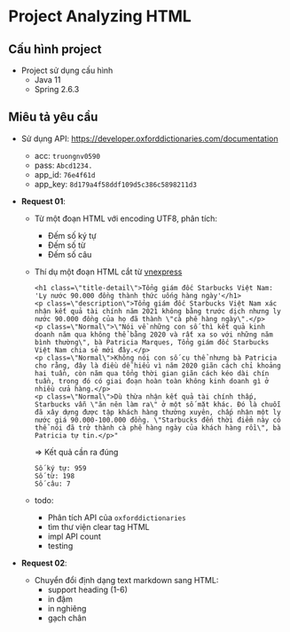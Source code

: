 # Project Analyzing HTML

## Cấu hình project 
- Project sử dụng cấu hình
  - Java 11
  - Spring 2.6.3

## Miêu tả yêu cầu
- Sử dụng API: https://developer.oxforddictionaries.com/documentation
  - acc: `truongnv0590`
  - pass: `Abcd1234.`
  - app_id: `76e4f61d`
  - app_key: `8d179a4f58ddf109d5c386c5898211d3`

- <b>Request 01</b>:
  - Từ một đoạn HTML với encoding UTF8, phân tích:
      - Đếm số ký tự
      - Đếm số từ
      - Đếm số câu
  
  - Thí dụ một đoạn HTML cắt từ [vnexpress](https://vnexpress.net/tong-giam-doc-starbucks-viet-nam-ly-nuoc-90-000-dong-thanh-thuc-uong-hang-ngay-4412396.html)
    ```
    <h1 class=\"title-detail\">Tổng giám đốc Starbucks Việt Nam: 'Ly nước 90.000 đồng thành thức uống hàng ngày'</h1>
    <p class=\"description\">Tổng giám đốc Starbucks Việt Nam xác nhận kết quả tài chính năm 2021 không bằng trước dịch nhưng ly nước 90.000 đồng của họ đã thành \"cà phê hàng ngày\".</p>
    <p class=\"Normal\">\"Nói về những con số thì kết quả kinh doanh năm qua không thể bằng 2020 và rất xa so với những năm bình thường\", bà Patricia Marques, Tổng giám đốc Starbucks Việt Nam chia sẻ mới đây.</p>
    <p class=\"Normal\">Không nói con số cụ thể nhưng bà Patricia cho rằng, đây là điều dễ hiểu vì năm 2020 giãn cách chỉ khoảng hai tuần, còn năm qua tổng thời gian giãn cách kéo dài chín tuần, trong đó có giai đoạn hoàn toàn không kinh doanh gì ở nhiều cửa hàng.</p>
    <p class=\"Normal\">Dù thừa nhận kết quả tài chính thấp, Starbucks vẫn \"ăn nên làm ra\" ở một số mặt khác. Đó là chuỗi đã xây dựng được tập khách hàng thường xuyên, chấp nhận một ly nước giá 90.000-100.000 đồng. \"Starbucks đến thời điểm này có thể nói đã trở thành cà phê hàng ngày của khách hàng rồi\", bà Patricia tự tin.</p>"
    ```  
    => Kết quả cần ra đúng
    ```
    Số ký tự: 959
    Số từ: 198
    Số câu: 7
    ```
  - todo:
    - Phân tích API của `oxforddictionaries`
    - tìm thư viện clear tag HTML
    - impl API count 
    - testing

- <b>Request 02</b>:
  - Chuyển đổi định dạng text markdown sang HTML:
    - support heading (1-6)
    - in đậm
    - in nghiêng
    - gạch chân

